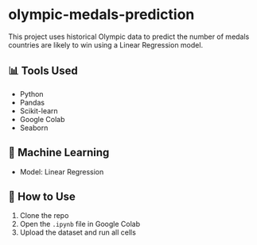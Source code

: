 # olympic-medals-prediction

This project uses historical Olympic data to predict the number of medals countries are likely to win using a Linear Regression model.

## 📊 Tools Used
- Python
- Pandas
- Scikit-learn
- Google Colab
-  Seaborn

## 🧠 Machine Learning
- Model: Linear Regression

## 🚀 How to Use
1. Clone the repo
2. Open the `.ipynb` file in Google Colab
3. Upload the dataset and run all cells
